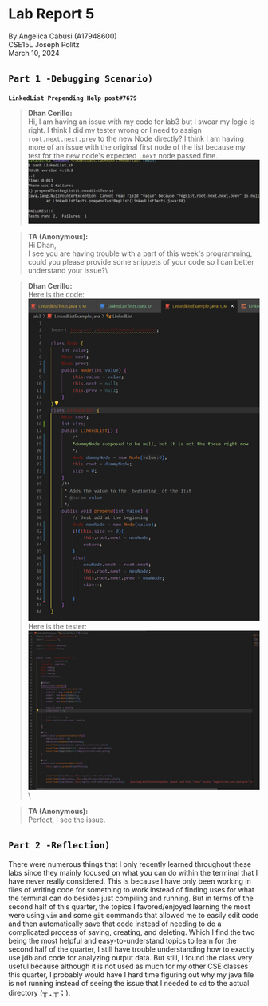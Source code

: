 # Lab Report 5
By Angelica Cabusi (A17948600)\
CSE15L Joseph Politz\
March 10, 2024
## `Part 1 -Debugging Scenario)`
**```LinkedList Prepending Help post#7679```**
> **Dhan Cerillo:**\
> Hi, I am having an issue with my code for lab3 but I swear my logic is right. I think I did my tester wrong or I need to assign ```root.next.next.prev``` to the new Node directly? I think I am having more of an issue with the original first node of the list because my test for the new node's expected `.next` node passed fine.\
![Image](L5_2.png)

> **TA (Anonymous):**\
> Hi Dhan,\
> I see you are having trouble with a part of this week's programming, could you please provide some snippets of your code so I can better understand your issue?\

> **Dhan Cerillo:**\
> Here is the code:
> ![Image](L5_4.png)\
> Here is the tester:
> ![Image](L5_3.png)\

> **TA (Anonymous):**\
> Perfect, I see the issue. 




## `Part 2 -Reflection)`
There were numerous things that I only recently learned throughout these labs since they mainly focused on what you can do within the terminal that I have never really considered. This is because I have only been working in files of writing code for something to work instead of finding uses for what the terminal can do besides just compiling and running. But in terms of the second half of this quarter, the topics I favored/enjoyed learning the most were using `vim` and some `git` commands that allowed me to easily edit code and then automatically save that code instead of needing to do a complicated process of saving, creating, and deleting. Which I find the two being the most helpful and easy-to-understand topics to learn for the second half of the quarter, I still have trouble understanding how to exactly use jdb and code for analyzing output data. But still, I found the class very useful because although it is not used as much for my other CSE classes this quarter, I probably would have I hard time figuring out why my java file is not running instead of seeing the issue that I needed to `cd` to the actual directory (╥ᆺ╥；). 
